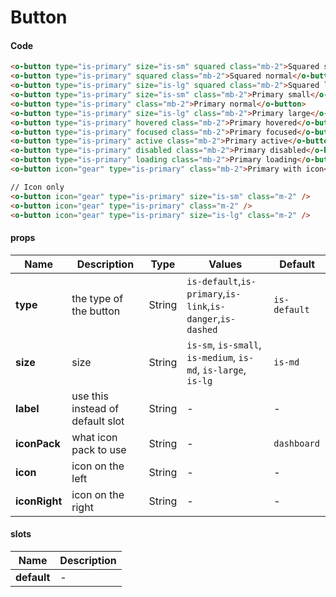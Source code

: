 # Button

<Demo componentName="examples-button-doc" />

#### Code
```html
<o-button type="is-primary" size="is-sm" squared class="mb-2">Squared small</o-button>
<o-button type="is-primary" squared class="mb-2">Squared normal</o-button>
<o-button type="is-primary" size="is-lg" squared class="mb-2">Squared large</o-button>
<o-button type="is-primary" size="is-sm" class="mb-2">Primary small</o-button>
<o-button type="is-primary" class="mb-2">Primary normal</o-button>
<o-button type="is-primary" size="is-lg" class="mb-2">Primary large</o-button>
<o-button type="is-primary" hovered class="mb-2">Primary hovered</o-button>
<o-button type="is-primary" focused class="mb-2">Primary focused</o-button>
<o-button type="is-primary" active class="mb-2">Primary active</o-button>
<o-button type="is-primary" disabled class="mb-2">Primary disabled</o-button>
<o-button type="is-primary" loading class="mb-2">Primary loading</o-button>
<o-button icon="gear" type="is-primary" class="mb-2">Primary with icon</o-button>

// Icon only
<o-button icon="gear" type="is-primary" size="is-sm" class="m-2" />
<o-button icon="gear" type="is-primary" class="m-2" />
<o-button icon="gear" type="is-primary" size="is-lg" class="m-2" />
```

#### props

|Name|Description|Type|Values|Default|
|---|---|---|---|---|
|**type**|the type of the button|String|`is-default`,`is-primary`,`is-link`,`is-danger`,`is-dashed`|`is-default`|
|**size**|size|String|`is-sm`, `is-small`, `is-medium`, `is-md`, `is-large`, `is-lg`|`is-md`|
|**label**|use this instead of default slot|String|-|-|
|**iconPack**|what icon pack to use|String|-|`dashboard`|
|**icon**|icon on the left|String|-|-|
|**iconRight**|icon on the right|String|-|-|

#### slots

|Name|Description|
|---|---|
|**default**|-|


<portal-target name="octo-modals" transition="o-modal-transition" multiple />
<portal-target name="octo-datepicker" />